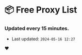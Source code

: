 # :package: Free Proxy List
### Updated every 15 minutes.

- Last updated: `2024-05-16 12:27`

:heart:
